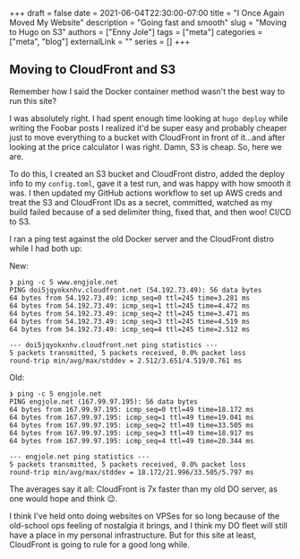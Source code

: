 +++
draft = false
date = 2021-06-04T22:30:00-07:00
title = "I Once Again Moved My Website"
description = "Going fast and smooth"
slug = "Moving to Hugo on S3"
authors = ["Enny Jole"]
tags = ["meta"]
categories = ["meta", "blog"]
externalLink = ""
series = []
+++
## Moving to CloudFront and S3

Remember how I said the Docker container method wasn't the best way to run this site?

I was absolutely right. I had spent enough time looking at ```hugo deploy``` while writing the Foobar posts I realized it'd be super easy and probably cheaper just to move everything to a bucket with CloudFront in front of it...and after looking at the price calculator I was right. Damn, S3 is cheap. So, here we are.

To do this, I created an S3 bucket and CloudFront distro, added the deploy info to my ```config.toml```, gave it a test run, and was happy with how smooth it was. I then updated my GitHub actions workflow to set up AWS creds and treat the S3 and CloudFront IDs as a secret, committed, watched as my build failed because of a sed delimiter thing, fixed that, and then woo! CI/CD to S3.

I ran a ping test against the old Docker server and the CloudFront distro while I had both up:

New:

    ❯ ping -c 5 www.engjole.net
    PING doi5jqyokxnhv.cloudfront.net (54.192.73.49): 56 data bytes
    64 bytes from 54.192.73.49: icmp_seq=0 ttl=245 time=3.281 ms
    64 bytes from 54.192.73.49: icmp_seq=1 ttl=245 time=4.472 ms
    64 bytes from 54.192.73.49: icmp_seq=2 ttl=245 time=3.471 ms
    64 bytes from 54.192.73.49: icmp_seq=3 ttl=245 time=4.519 ms
    64 bytes from 54.192.73.49: icmp_seq=4 ttl=245 time=2.512 ms

    --- doi5jqyokxnhv.cloudfront.net ping statistics ---
    5 packets transmitted, 5 packets received, 0.0% packet loss
    round-trip min/avg/max/stddev = 2.512/3.651/4.519/0.761 ms

Old:

    ❯ ping -c 5 engjole.net
    PING engjole.net (167.99.97.195): 56 data bytes
    64 bytes from 167.99.97.195: icmp_seq=0 ttl=49 time=18.172 ms
    64 bytes from 167.99.97.195: icmp_seq=1 ttl=49 time=19.041 ms
    64 bytes from 167.99.97.195: icmp_seq=2 ttl=49 time=33.505 ms
    64 bytes from 167.99.97.195: icmp_seq=3 ttl=49 time=18.917 ms
    64 bytes from 167.99.97.195: icmp_seq=4 ttl=49 time=20.344 ms

    --- engjole.net ping statistics ---
    5 packets transmitted, 5 packets received, 0.0% packet loss
    round-trip min/avg/max/stddev = 18.172/21.996/33.505/5.797 ms

The averages say it all: CloudFront is 7x faster than my old DO server, as one would hope and think 😉.

I think I've held onto doing websites on VPSes for so long because of the old-school ops feeling of nostalgia it brings, and I think my DO fleet will still have a place in my personal infrastructure. But for this site at least, CloudFront is going to rule for a good long while.
